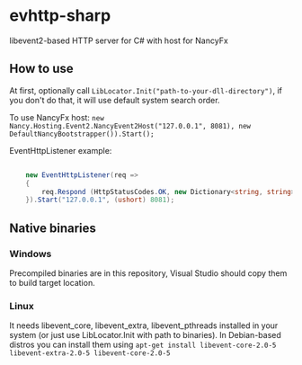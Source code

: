 evhttp-sharp
============

libevent2-based HTTP server for C# with host for NancyFx

How to use
----------

At first, optionally call `LibLocator.Init("path-to-your-dll-directory")`, if you don't do that, it will use default system search order.

To use NancyFx host: `new Nancy.Hosting.Event2.NancyEvent2Host("127.0.0.1", 8081), new DefaultNancyBootstrapper()).Start();`

EventHttpListener example:
```csharp

    new EventHttpListener(req => 
    {
        req.Respond (HttpStatusCodes.OK, new Dictionary<string, string> { {"Content-Type", "text/plain" }}, Encoding.UTF8.GetBytes("Hello world"));
    }).Start("127.0.0.1", (ushort) 8081); 
```


Native binaries
---------------

### Windows

Precompiled binaries are in this repository, Visual Studio should copy them to build target location.

### Linux

It needs libevent_core, libevent_extra, libevent_pthreads installed in your system (or just use LibLocator.Init with path to binaries). In Debian-based distros you can install them using `apt-get install libevent-core-2.0-5 libevent-extra-2.0-5 libevent-core-2.0-5`
